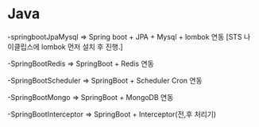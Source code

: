 # Java

-springbootJpaMysql => 
Spring boot + JPA + Mysql + lombok 연동
[STS 나 이클립스에 lombok 먼저 설치 후 진행.]

-SpringBootRedis => 
SpringBoot + Redis 연동

-SpringBootScheduler => 
SpringBoot + Scheduler Cron 연동

-SpringBootMongo => 
SpringBoot + MongoDB 연동

-SpringBootInterceptor =>
SpringBoot + Interceptor(전,후 처리기)

